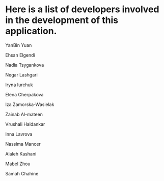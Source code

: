 # Here is a list of developers involved in the development of this application.

YanBin Yuan

Ehsan Elgendi

Nadia Tsygankova

Negar Lashgari

Iryna Iurchuk

Elena Cherpakova

Iza Zamorska-Wasielak

Zainab Al-mateen

Vrushali Haldankar

Inna Lavrova

Nassima Mancer

Alaleh Kashani

Mabel Zhou

Samah Chahine
